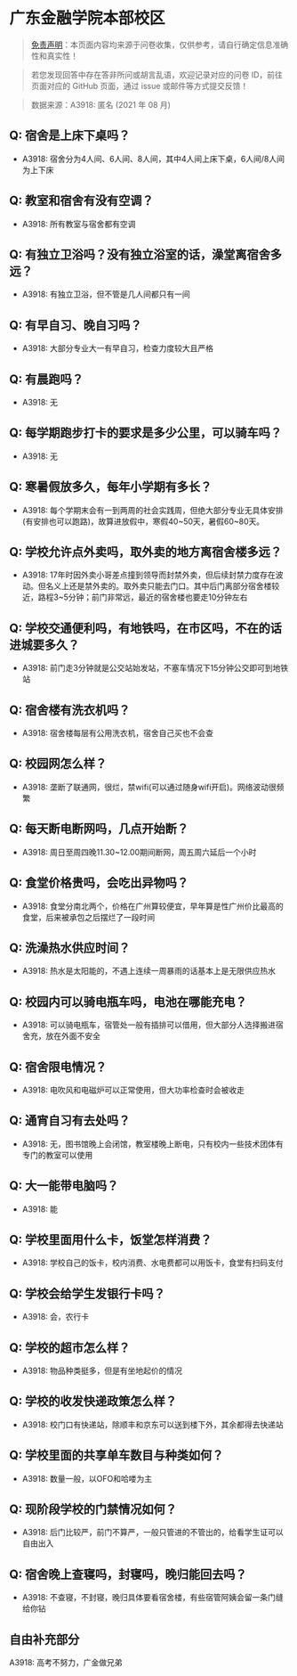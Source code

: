 # 广东金融学院本部校区

> [免责声明](https://colleges.chat/#_3)：本页面内容均来源于问卷收集，仅供参考，请自行确定信息准确性和真实性！

> 若您发现回答中存在答非所问或胡言乱语，欢迎记录对应的问卷 ID，前往页面对应的 GitHub 页面，通过 issue 或邮件等方式提交反馈！

> 数据来源：A3918: 匿名 (2021 年 08 月)

## Q: 宿舍是上床下桌吗？

- A3918: 宿舍分为4人间、6人间、8人间，其中4人间上床下桌，6人间/8人间为上下床

## Q: 教室和宿舍有没有空调？

- A3918: 所有教室与宿舍都有空调

## Q: 有独立卫浴吗？没有独立浴室的话，澡堂离宿舍多远？

- A3918: 有独立卫浴，但不管是几人间都只有一间

## Q: 有早自习、晚自习吗？

- A3918: 大部分专业大一有早自习，检查力度较大且严格

## Q: 有晨跑吗？

- A3918: 无

## Q: 每学期跑步打卡的要求是多少公里，可以骑车吗？

- A3918: 无

## Q: 寒暑假放多久，每年小学期有多长？

- A3918: 每个学期末会有一到两周的社会实践周，但绝大部分专业无具体安排(有安排也可以跑路)，故算进放假中，寒假40\~50天，暑假60\~80天。

## Q: 学校允许点外卖吗，取外卖的地方离宿舍楼多远？

- A3918: 17年时因外卖小哥差点撞到领导而封禁外卖，但后续封禁力度存在波动。但名义上还是禁外卖的。取外卖只能去门口。其中后门离部分宿舍楼较近，路程3\~5分钟；前门非常远，最近的宿舍楼也要走10分钟左右

## Q: 学校交通便利吗，有地铁吗，在市区吗，不在的话进城要多久？

- A3918: 前门走3分钟就是公交站始发站，不塞车情况下15分钟公交即可到地铁站

## Q: 宿舍楼有洗衣机吗？

- A3918: 宿舍楼每层有公用洗衣机，宿舍自己买也不会查

## Q: 校园网怎么样？

- A3918: 垄断了联通网，很烂，禁wifi(可以通过随身wifi开启)。网络波动很频繁

## Q: 每天断电断网吗，几点开始断？

- A3918: 周日至周四晚11.30\~12.00期间断网，周五周六延后一个小时

## Q: 食堂价格贵吗，会吃出异物吗？

- A3918: 食堂分南北两个，价格在广州算较便宜，早年算是性广州价比最高的食堂，后来被承包之后摆烂了一段时间

## Q: 洗澡热水供应时间？

- A3918: 热水是太阳能的，不遇上连续一周暴雨的话基本上是无限供应热水

## Q: 校园内可以骑电瓶车吗，电池在哪能充电？

- A3918: 可以骑电瓶车，宿管处一般有插排可以借用，但大部分人选择搬进宿舍充，放在外面不安全

## Q: 宿舍限电情况？

- A3918: 电吹风和电磁炉可以正常使用，但大功率检查时会被收走

## Q: 通宵自习有去处吗？

- A3918: 无，图书馆晚上会闭馆，教室楼晚上断电，只有校内一些技术团体有专门的教室可以使用

## Q: 大一能带电脑吗？

- A3918: 能

## Q: 学校里面用什么卡，饭堂怎样消费？

- A3918: 学校自己的饭卡，校内消费、水电费都可以用饭卡，食堂有扫码支付

## Q: 学校会给学生发银行卡吗？

- A3918: 会，农行卡

## Q: 学校的超市怎么样？

- A3918: 物品种类挺多，但是有坐地起价的情况

## Q: 学校的收发快递政策怎么样？

- A3918: 校门口有快递站，除顺丰和京东可以送到楼下外，其余都得去快递站

## Q: 学校里面的共享单车数目与种类如何？

- A3918: 数量一般，以OFO和哈喽为主

## Q: 现阶段学校的门禁情况如何？

- A3918: 后门比较严，前门不算严，一般只管进的不管出的，给看学生证可以自由出入

## Q: 宿舍晚上查寝吗，封寝吗，晚归能回去吗？

- A3918: 不查寝，不封寝，晚归具体要看宿舍楼，有些宿管阿姨会留一条门缝给你钻

## 自由补充部分

A3918: 高考不努力，广金做兄弟
